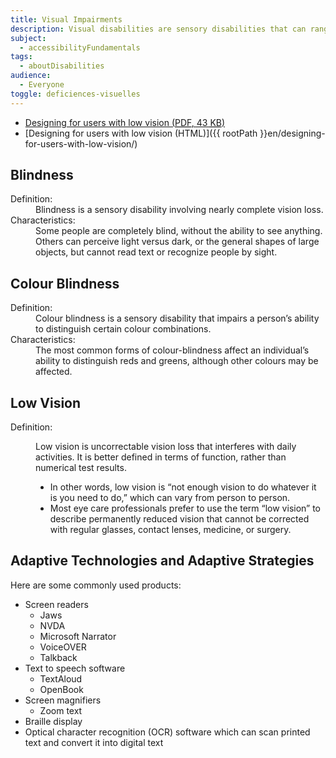 ```yaml
---
title: Visual Impairments
description: Visual disabilities are sensory disabilities that can range from some amount of vision loss, loss of visual acuity, or increased or decreased sensitivity to specific or bright colours, to complete or uncorrectable loss of vision in either or both eyes.
subject:
  - accessibilityFundamentals
tags:
  - aboutDisabilities
audience:
  - Everyone
toggle: deficiences-visuelles
---
```


- <a href="{{ rootPath }}docs/posters/LowVision-en_2023.pdf" download>Designing for users with low vision (<abbr title="Portable Document Format">PDF</abbr>, 43 <abbr title="KiloByte">KB</abbr>)</a>
- [Designing for users with low vision (HTML)]({{ rootPath }}en/designing-for-users-with-low-vision/)

## Blindness

<dl>
  <dt>Definition:</dt>
  <dd>Blindness is a sensory disability involving nearly complete vision loss.</dd>
  <dt>Characteristics:</dt>
  <dd>Some people are completely blind, without the ability to see anything. Others can perceive light versus dark, or the general shapes of large objects, but cannot read text or recognize people by sight.</dd>
</dl>

## Colour Blindness

<dl>
  <dt>Definition:</dt>
  <dd>Colour blindness is a sensory disability that impairs a person’s ability to distinguish certain colour combinations.</dd>
  <dt>Characteristics:</dt>
  <dd>The most common forms of colour-blindness affect an individual’s ability to distinguish reds and greens, although other colours may be affected.</dd>
</dl>

## Low Vision

<dl>
  <dt>Definition:</dt>
  <dd>

Low vision is uncorrectable vision loss that interferes with daily activities. It is better defined in terms of function, rather than numerical test results.

- In other words, low vision is “not enough vision to do whatever it is you need to do,” which can vary from person to person.
- Most eye care professionals prefer to use the term “low vision” to describe permanently reduced vision that cannot be corrected with regular glasses, contact lenses, medicine, or surgery.

</dd>
</dl>

## Adaptive Technologies and Adaptive Strategies

Here are some commonly used products:

- Screen readers
  - Jaws
  - NVDA
  - Microsoft Narrator
  - VoiceOVER
  - Talkback
- Text to speech software
  - TextAloud
  - OpenBook
- Screen magnifiers
  - Zoom text
- Braille display
- Optical character recognition (OCR) software which can scan printed text and convert it into digital text
